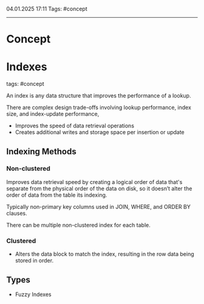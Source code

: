04.01.2025 17:11
Tags: #concept

---
# Concept

# Indexes  
tags: #concept  

An index is any data structure that improves the performance of a lookup.

There are complex design trade-offs involving lookup performance, index size, and index-update performance,

- Improves the speed of data retrieval operations
- Creates additional writes and storage space per insertion or update

## Indexing Methods
### Non-clustered
Improves data retrieval speed by creating a logical order of data that's separate from the physical order of the data on disk, so it doesn’t alter the order of data from the table its indexing. 

Typically non-primary key columns used in JOIN, WHERE, and ORDER BY clauses.

There can be multiple non-clustered index for each table.
### Clustered
- Alters the data block to match the index, resulting in the row data being stored in order.
## Types  
- Fuzzy Indexes
